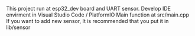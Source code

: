 This project run at esp32_dev board and UART sensor.
Develop IDE envirment in Visual Studio Code / PlatformIO
Main function at src/main.cpp
If you want to add new sensor, It is recommended that you put it in lib/sensor
